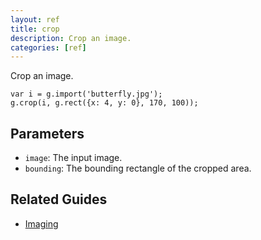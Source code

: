 ```yaml
---
layout: ref
title: crop
description: Crop an image.
categories: [ref]
---
```

Crop an image.

    var i = g.import('butterfly.jpg');
    g.crop(i, g.rect({x: 4, y: 0}, 170, 100));

## Parameters
- `image`: The input image.
- `bounding`: The bounding rectangle of the cropped area.

## Related Guides
- [Imaging](../guide/image.html)

